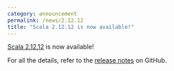```yaml
---
category: announcement
permalink: /news/2.12.12
title: "Scala 2.12.12 is now available!"
---
```

[Scala 2.12.12](https://github.com/scala/scala/releases/tag/v2.12.12) is now available!

For all the details, refer to the [release notes](https://github.com/scala/scala/releases/tag/v2.12.12) on GitHub.
